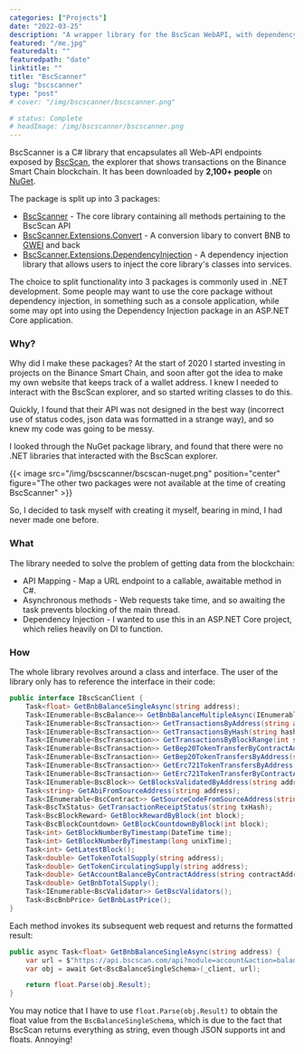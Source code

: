 ```yaml
---
categories: ["Projects"]
date: "2022-03-25"
description: "A wrapper library for the BscScan WebAPI, with dependency injection support."
featured: "/me.jpg"
featuredalt: ""
featuredpath: "date"
linktitle: ""
title: "BscScanner"
slug: "bscscanner"
type: "post"
# cover: "/img/bscscanner/bscscanner.png"

# status: Complete
# headImage: /img/bscscanner/bscscanner.png
---
```




BscScanner is a C# library that encapsulates all Web-API endpoints exposed by [BscScan](https://docs.bscscan.com/), the explorer that shows transactions on the Binance Smart Chain blockchain. It has been downloaded by **2,100+ people** on [NuGet](https://www.nuget.org/packages/BscScanner).

The package is split up into 3 packages:
* [BscScanner](https://www.nuget.org/packages/BscScanner) - The core library containing all methods pertaining to the BscScan API
* [BscScanner.Extensions.Convert](https://github.com/pippinmole/BscScanner.Extensions.Convert) - A conversion libary to convert BNB to [GWEI](https://academy.binance.com/en/glossary/gwei) and back
* [BscScanner.Extensions.DependencyInjection](https://github.com/pippinmole/BscScanner.Extensions.DependencyInjection) - A dependency injection library that allows users to inject the core library's classes into services.

The choice to split functionality into 3 packages is commonly used in .NET development. Some people may want to use the core package without dependency injection, in something such as a console application, while some may opt into using the Dependency Injection package in an ASP.NET Core application.

### Why?
Why did I make these packages? At the start of 2020 I started investing in projects on the Binance Smart Chain, and soon after got the idea to make my own website that keeps track of a wallet address. I knew I needed to interact with the BscScan explorer, and so started writing classes to do this. 

Quickly, I found that their API was not designed in the best way (incorrect use of status codes, json data was formatted in a strange way), and so knew my code was going to be messy.

I looked through the NuGet package library, and found that there were no .NET libraries that interacted with the BscScan explorer.

{{< image src="/img/bscscanner/bscscan-nuget.png" position="center" figure="The other two packages were not available at the time of creating BscScanner" >}}

So, I decided to task myself with creating it myself, bearing in mind, I had never made one before.

### What
The library needed to solve the problem of getting data from the blockchain:

* API Mapping - Map a URL endpoint to a callable, awaitable method in C#.
* Asynchronous methods - Web requests take time, and so awaiting the task prevents blocking of the main thread.
* Dependency Injection - I wanted to use this in an ASP.NET Core project, which relies heavily on DI to function.

### How

The whole library revolves around a class and interface. The user of the library only has to reference the interface in their code:
```cs
public interface IBscScanClient {
    Task<float> GetBnbBalanceSingleAsync(string address);
    Task<IEnumerable<BscBalance>> GetBnbBalanceMultipleAsync(IEnumerable<string> addresses);
    Task<IEnumerable<BscTransaction>> GetTransactionsByAddress(string address, int startBlock = 1, int endBlock = 99999999);
    Task<IEnumerable<BscTransaction>> GetTransactionsByHash(string hash);
    Task<IEnumerable<BscTransaction>> GetTransactionsByBlockRange(int startBlock = 1, int endBlock = 99999999);
    Task<IEnumerable<BscTransaction>> GetBep20TokenTransferByContractAddress(string contract);
    Task<IEnumerable<BscTransaction>> GetBep20TokenTransfersByAddress(string address = null, string contractAddress = null);
    Task<IEnumerable<BscTransaction>> GetErc721TokenTransfersByAddress(string address = null, string contractAddress = null);
    Task<IEnumerable<BscTransaction>> GetErc721TokenTransferByContractAddress(string contract);
    Task<IEnumerable<BscBlock>> GetBlocksValidatedByAddress(string address);
    Task<string> GetAbiFromSourceAddress(string address);
    Task<IEnumerable<BscContract>> GetSourceCodeFromSourceAddress(string address);
    Task<BscTxStatus> GetTransactionReceiptStatus(string txHash);
    Task<BscBlockReward> GetBlockRewardByBlock(int block);
    Task<BscBlockCountdown> GetBlockCountdownByBlock(int block);
    Task<int> GetBlockNumberByTimestamp(DateTime time);
    Task<int> GetBlockNumberByTimestamp(long unixTime);
    Task<int> GetLatestBlock();
    Task<double> GetTokenTotalSupply(string address);
    Task<double> GetTokenCirculatingSupply(string address);
    Task<double> GetAccountBalanceByContractAddress(string contractAddress, string accountAddress);
    Task<double> GetBnbTotalSupply();
    Task<IEnumerable<BscValidator>> GetBscValidators();
    Task<BscBnbPrice> GetBnbLastPrice();
}
```

Each method invokes its subsequent web request and returns the formatted result:
```cs
public async Task<float> GetBnbBalanceSingleAsync(string address) {
    var url = $"https://api.bscscan.com/api?module=account&action=balance&address={address}&tag=latest&apikey={_apiKey}";
    var obj = await Get<BscBalanceSingleSchema>(_client, url);

    return float.Parse(obj.Result);
}
```

You may notice that I have to use ``float.Parse(obj.Result)`` to obtain the float value from the ``BscBalanceSingleSchema``, which is due to the fact that BscScan returns everything as string, even though JSON supports int and floats. Annoying!


